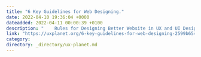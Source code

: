 ```yaml
---
title: "6 Key Guidelines for Web Designing."
date: 2022-04-10 19:36:04 +0000
dateadded: 2022-04-11 00:00:39 +0100
description: "    Rules for Designing Better Website in UX and UI Design.  Continue reading on UX Planet »  "
link: "https://uxplanet.org/6-key-guidelines-for-web-designing-2599b6549c95?source=rss----819cc2aaeee0---4"
category:
directory: _directory/ux-planet.md
---
```

